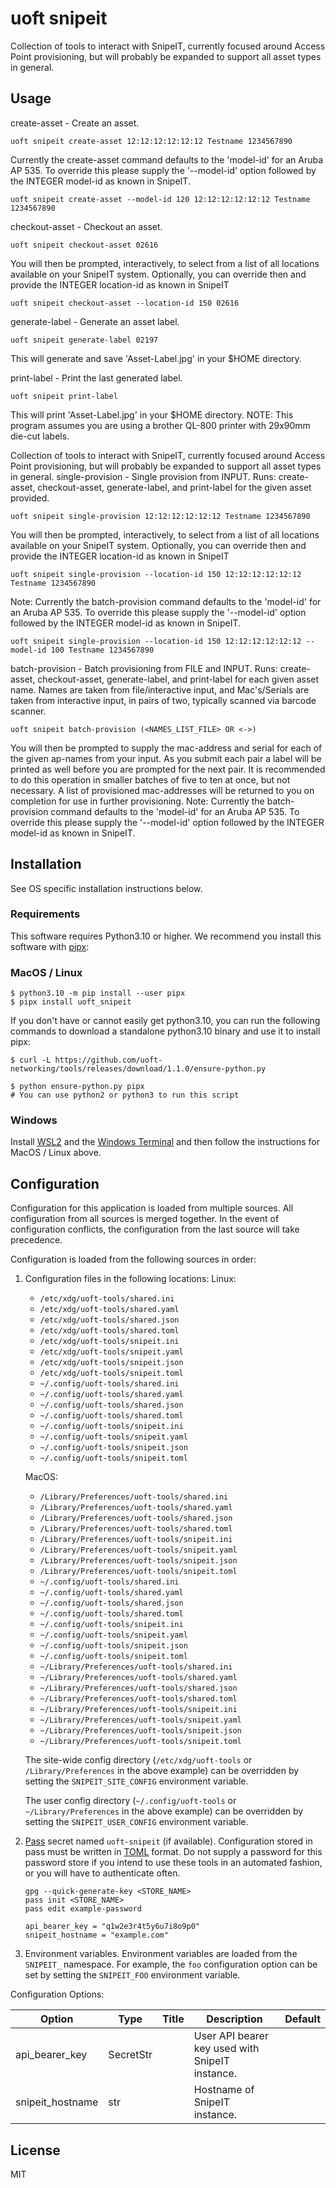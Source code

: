 # uoft snipeit

Collection of tools to interact with SnipeIT, currently focused around Access Point provisioning, but will probably be expanded to support all asset types in general.

## Usage

create-asset      -  Create an asset.
```console
uoft snipeit create-asset 12:12:12:12:12:12 Testname 1234567890
```
Currently the create-asset command defaults to the 'model-id' for an Aruba AP 535.  To override this please supply the '--model-id' option followed by the INTEGER model-id as known in SnipeIT.
```console
uoft snipeit create-asset --model-id 120 12:12:12:12:12:12 Testname 1234567890
```

checkout-asset    -  Checkout an asset.
```console
uoft snipeit checkout-asset 02616
```
You will then be prompted, interactively, to select from a list of all locations available on your SnipeIT system.
Optionally, you can override then and provide the INTEGER location-id as known in SnipeIT
```console
uoft snipeit checkout-asset --location-id 150 02616
```

generate-label    -  Generate an asset label.
```console
uoft snipeit generate-label 02197
```
This will generate and save 'Asset-Label.jpg' in your $HOME directory.

print-label       -  Print the last generated label.
```console
uoft snipeit print-label
```
This will print 'Asset-Label.jpg' in your $HOME directory.  NOTE: This program assumes you are using a brother QL-800 printer with 29x90mm die-cut labels.

Collection of tools to interact with SnipeIT, currently focused around Access Point provisioning, but will probably be expanded to support all asset types in general.
single-provision  -  Single provision from INPUT.  Runs: create-asset, checkout-asset, generate-label, and print-label for the given asset provided.
```console
uoft snipeit single-provision 12:12:12:12:12:12 Testname 1234567890
```
You will then be prompted, interactively, to select from a list of all locations available on your SnipeIT system.
Optionally, you can override then and provide the INTEGER location-id as known in SnipeIT
```console
uoft snipeit single-provision --location-id 150 12:12:12:12:12:12 Testname 1234567890
```
Note: Currently the batch-provision command defaults to the 'model-id' for an Aruba AP 535.  To override this please supply the '--model-id' option followed by the INTEGER model-id as known in SnipeIT.
```console
uoft snipeit single-provision --location-id 150 12:12:12:12:12:12 --model-id 100 Testname 1234567890
```

batch-provision   -  Batch provisioning from FILE and INPUT.  Runs: create-asset, checkout-asset, generate-label, and print-label for each given asset name. Names are taken from file/interactive input, and Mac's/Serials are taken from interactive input, in pairs of two, typically scanned via barcode scanner.
```console
uoft snipeit batch-provision (<NAMES_LIST_FILE> OR <->)
```
You will then be prompted to supply the mac-address and serial for each of the given ap-names from your input.  As you submit each pair a label will be printed as well before you are prompted for the next pair.  It is recommended to do this operation in smaller batches of five to ten at once, but not necessary. A list of provisioned mac-addresses will be returned to you on completion for use in further provisioning.
Note: Currently the batch-provision command defaults to the 'model-id' for an Aruba AP 535.  To override this please supply the '--model-id' option followed by the INTEGER model-id as known in SnipeIT.

## Installation

See OS specific installation instructions below.

### Requirements

This software requires Python3.10 or higher.
We recommend you install this software with [pipx](https://pypa.github.io/pipx/):

### MacOS / Linux

```console
$ python3.10 -m pip install --user pipx
$ pipx install uoft_snipeit
```

If you don't have or cannot easily get python3.10, you can run the following commands to download a standalone python3.10 binary and use it to install pipx:

```console
$ curl -L https://github.com/uoft-networking/tools/releases/download/1.1.0/ensure-python.py

$ python ensure-python.py pipx
# You can use python2 or python3 to run this script

```

### Windows

Install [WSL2](https://learn.microsoft.com/en-us/windows/wsl/install) and the [Windows Terminal](https://apps.microsoft.com/store/detail/windows-terminal/9N0DX20HK701?hl=en-ca&gl=ca) and then follow the instructions for MacOS / Linux above.

## Configuration

Configuration for this application is loaded from multiple sources. All configuration from all sources is merged together. In the event of configuration conflicts, the configuration from the last source will take precedence.

Configuration is loaded from the following sources in order:

1. Configuration files in the following locations:
    Linux:
    - `/etc/xdg/uoft-tools/shared.ini`
    - `/etc/xdg/uoft-tools/shared.yaml`
    - `/etc/xdg/uoft-tools/shared.json`
    - `/etc/xdg/uoft-tools/shared.toml`
    - `/etc/xdg/uoft-tools/snipeit.ini`
    - `/etc/xdg/uoft-tools/snipeit.yaml`
    - `/etc/xdg/uoft-tools/snipeit.json`
    - `/etc/xdg/uoft-tools/snipeit.toml`
    - `~/.config/uoft-tools/shared.ini`
    - `~/.config/uoft-tools/shared.yaml`
    - `~/.config/uoft-tools/shared.json`
    - `~/.config/uoft-tools/shared.toml`
    - `~/.config/uoft-tools/snipeit.ini`
    - `~/.config/uoft-tools/snipeit.yaml`
    - `~/.config/uoft-tools/snipeit.json`
    - `~/.config/uoft-tools/snipeit.toml`

    MacOS:
    - `/Library/Preferences/uoft-tools/shared.ini`
    - `/Library/Preferences/uoft-tools/shared.yaml`
    - `/Library/Preferences/uoft-tools/shared.json`
    - `/Library/Preferences/uoft-tools/shared.toml`
    - `/Library/Preferences/uoft-tools/snipeit.ini`
    - `/Library/Preferences/uoft-tools/snipeit.yaml`
    - `/Library/Preferences/uoft-tools/snipeit.json`
    - `/Library/Preferences/uoft-tools/snipeit.toml`
    - `~/.config/uoft-tools/shared.ini`
    - `~/.config/uoft-tools/shared.yaml`
    - `~/.config/uoft-tools/shared.json`
    - `~/.config/uoft-tools/shared.toml`
    - `~/.config/uoft-tools/snipeit.ini`
    - `~/.config/uoft-tools/snipeit.yaml`
    - `~/.config/uoft-tools/snipeit.json`
    - `~/.config/uoft-tools/snipeit.toml`
    - `~/Library/Preferences/uoft-tools/shared.ini`
    - `~/Library/Preferences/uoft-tools/shared.yaml`
    - `~/Library/Preferences/uoft-tools/shared.json`
    - `~/Library/Preferences/uoft-tools/shared.toml`
    - `~/Library/Preferences/uoft-tools/snipeit.ini`
    - `~/Library/Preferences/uoft-tools/snipeit.yaml`
    - `~/Library/Preferences/uoft-tools/snipeit.json`
    - `~/Library/Preferences/uoft-tools/snipeit.toml`

    The site-wide config directory (`/etc/xdg/uoft-tools` or `/Library/Preferences` in the above example) can be overridden by setting the `SNIPEIT_SITE_CONFIG` environment variable.

    The user config directory (`~/.config/uoft-tools` or `~/Library/Preferences` in the above example) can be overridden by setting the `SNIPEIT_USER_CONFIG` environment variable.

2. [Pass](https://www.passwordstore.org/) secret named `uoft-snipeit` (if available). Configuration stored in pass must be written in [TOML](https://toml.io/en/) format.
    Do not supply a password for this password store if you intend to use these tools in an automated fashion, or you will have to authenticate often.
    ```console
    gpg --quick-generate-key <STORE_NAME>
    pass init <STORE_NAME>
    pass edit example-password
    ```
    ```console
    api_bearer_key = "q1w2e3r4t5y6u7i8o9p0"
    snipeit_hostname = "example.com"
    ```

3. Environment variables. Environment variables are loaded from the `SNIPEIT_` namespace. For example, the `foo` configuration option can be set by setting the `SNIPEIT_FOO` environment variable.

Configuration Options:
<!--
[[[cog 
import _cog as c; c.gen_conf_table('uoft_snipeit')
]]] -->
| Option | Type | Title | Description | Default |
| ------ | ---- | ----- | ----------- | ------- |
| api_bearer_key | SecretStr |  | User API bearer key used with SnipeIT instance. |  |
| snipeit_hostname | str |  | Hostname of SnipeIT instance. |  |
<!--[[[end]]] -->

## License

MIT